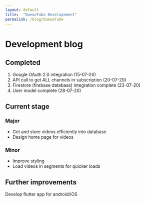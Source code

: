 ```yaml
---
layout: default
title:  "QueueTube Developement"
permalink: /blog/QueueTube
---
```


# Development blog

## Completed
1. Google OAuth 2.0 integration (15-07-20)
2. API call to get ALL channels in subscription (20-07-20)
3. Firestore (firebase database) integration complete (23-07-20)
4. User model complete (28-07-20)

## Current stage
### Major
- Get and store videos efficiently into database
- Design home page for videos
### Minor
- Improve styling
- Load videos in segments for quicker loads

## Further improvements
Develop flutter app for android/iOS
